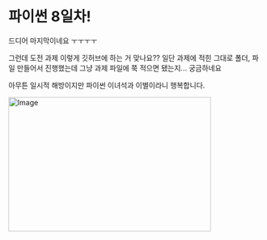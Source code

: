 # 파이썬 8일차!

드디어 마지막이네요 ㅜㅜㅜㅜ

그런데 도전 과제 이렇게 깃허브에 하는 거 맞나요??
일단 과제에 적힌 그대로 폴더, 파일 만들어서 진행했는데 그냥 과제 파일에 쭉 적으면 됐는지... 궁금하네요

아무튼 일시적 해방이지만 파이썬 이녀석과 이별이라니 행복합니다.

<img width="400" height="265" alt="Image" src="https://github.com/user-attachments/assets/3ff3abfc-23c2-4d74-86aa-0e0b794cda69" />
